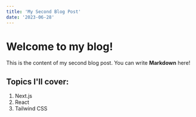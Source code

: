 ```yaml
---
title: 'My Second Blog Post'
date: '2023-06-28'
---
```


# Welcome to my blog!

This is the content of my second blog post. You can write **Markdown** here!

## Topics I'll cover:

1. Next.js
2. React
3. Tailwind CSS
